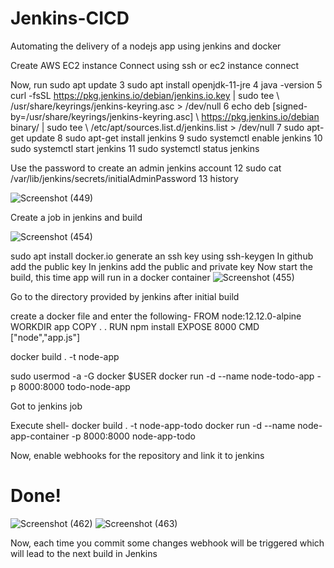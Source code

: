 # Jenkins-CICD
Automating the delivery of a nodejs app using jenkins and docker

Create AWS EC2 instance
Connect using ssh or ec2 instance connect

Now, run
sudo apt update
    3  sudo apt install openjdk-11-jre
    4  java -version
    5  curl -fsSL https://pkg.jenkins.io/debian/jenkins.io.key | sudo tee \   /usr/share/keyrings/jenkins-keyring.asc > /dev/null 
    6  echo deb [signed-by=/usr/share/keyrings/jenkins-keyring.asc] \   https://pkg.jenkins.io/debian binary/ | sudo tee \   /etc/apt/sources.list.d/jenkins.list > /dev/null
    7  sudo apt-get update 
    8  sudo apt-get install jenkins
    9  sudo systemctl enable jenkins
   10  sudo systemctl start jenkins
   11  sudo systemctl status jenkins

   Use the password to create an admin jenkins account
   12  sudo cat /var/lib/jenkins/secrets/initialAdminPassword
   13  history


   ![Screenshot (449)](https://github.com/ShashankTumula/Jenkins-CICD/assets/103590482/9b8f3c00-f3f0-469c-9dcc-a41a30e092cc)

   Create a job in jenkins and build 

   ![Screenshot (454)](https://github.com/ShashankTumula/Jenkins-CICD/assets/103590482/52a0f3e5-217c-4a60-b749-fb4ddc80148a)

sudo apt install docker.io
generate an ssh key using ssh-keygen
In github add the public key
In jenkins add the public and private key
Now start the build, this time app will run in a docker container
![Screenshot (455)](https://github.com/ShashankTumula/Jenkins-CICD/assets/103590482/f222a09b-a454-4561-8079-27e6d616b631)


Go to the directory provided by jenkins after initial build


create a docker file and enter the following-
FROM node:12.12.0-alpine
WORKDIR app
COPY . .
RUN npm install
EXPOSE 8000
CMD ["node","app.js"]

docker build . -t node-app

sudo usermod -a -G docker $USER
docker run -d --name node-todo-app -p 8000:8000 todo-node-app

Got to jenkins job

Execute shell-
docker build . -t node-app-todo
docker run -d --name node-app-container -p 8000:8000 node-app-todo

Now, enable webhooks for the repository and link it to jenkins

# Done!
![Screenshot (462)](https://github.com/ShashankTumula/Jenkins-CICD/assets/103590482/01f50c1f-c93c-4c36-951d-91770d3e919a)
![Screenshot (463)](https://github.com/ShashankTumula/Jenkins-CICD/assets/103590482/6ed03708-f0f4-4013-b3ff-8dd38fdb0768)

Now, each time you commit some changes webhook will be triggered which will lead to the next build in Jenkins
